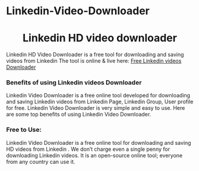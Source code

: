 # Linkedin-Video-Downloader
# <div align="center">Linkedin HD video downloader </div>  
  

Linkedin HD Video Downloader is a free tool for downloading and saving videos from Linkedin The tool is online & live here: [Free Linkedin  videos Downloader](https://hdstockimages.com/linkedin-video-downloader/)  
  


### Benefits of using Linkedin  videos Downloader  
Linkedin  Video Downloader is a free online tool developed for downloading and saving Linkedin  videos from Linkedin  Page, Linkedin  Group, User profile for free. Linkedin  Video Downloader is very simple and easy to use. Here are some top benefits of using Linkedin  Video Downloader.  
 
 ### Free to Use: 
Linkedin  Video Downloader is a free online tool for downloading and saving HD videos from Linkedin . We don’t charge even a single penny for downloading Linkedin  videos. It is an open-source online tool; everyone from any country can use it. 
<br/>  


  



